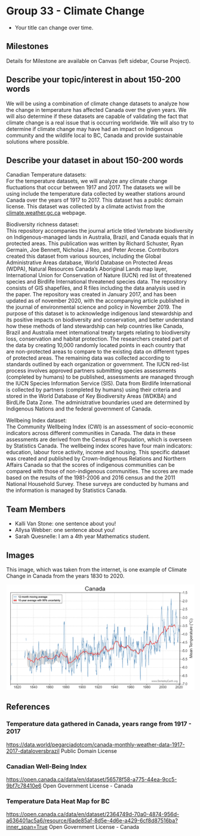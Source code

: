 # Group 33 - Climate Change

- Your title can change over time.

## Milestones

Details for Milestone are available on Canvas (left sidebar, Course Project).

## Describe your topic/interest in about 150-200 words

We will be using a combination of climate change datasets to analyze how the change in temperature has affected Canada over the given years. We will also determine if these datasets are capable of validating the fact that climate change is a real issue that is occurring worldwide. We will also try to determine if climate change may have had an impact on Indigenous community and the wildlife local to BC, Canada and provide sustainable solutions where possible.

## Describe your dataset in about 150-200 words

Canadian Temperature datasets:  
For the temperature datasets, we will analyze any climate change fluctuations that occur between 1917 and 2017. The datasets we will be using include the temperature data collected by weather stations around Canada over the years of 1917 to 2017. This dataset has a public domain license. This dataset was collected by a climate activist from the [climate.weather.gc.ca](https://climate.weather.gc.ca/prods_servs/cdn_climate_summary_e.html) webpage.

Biodiversity richness dataset:  
This repository accompanies the journal article titled Vertebrate biodiversity on Indigenous-managed lands in Australia, Brazil, and Canada equals that in protected areas. This publication was written by Richard Schuster, Ryan Germain, Joe Bennett, Nicholas J Reo, and Peter Arcese. Contributors created this dataset from various sources, including the Global Administrative Areas database, World Database on Protected Areas (WDPA), Natural Resources Canada’s Aboriginal Lands map layer, International Union for Conservation of Nature (IUCN) red list of threatened species and Birdlife International threatened species data. The repository consists of GIS shapefiles, and R files including the data analysis used in the paper. The repository was created in January 2017, and has been updated as of november 2020, with the accompanying article published in the journal of environmental science and policy in November 2019. The purpose of this dataset is to acknowledge indigenous land stewardship and its positive impacts on biodiversity and conservation, and better understand how these methods of land stewardship can help countries like Canada, Brazil and Australia meet international treaty targets relating to biodiversity loss, conservation and habitat protection. The researchers created part of the data by creating 10,000 randomly located points in each country that are non-protected areas to compare to the existing data on different types of protected areas. The remaining data was collected according to standards outlined by each organization or government. The IUCN red-list process involves approved partners submitting species assessments (completed by humans) to be published, assessments are managed through the IUCN Species Information Service (SIS). Data from Birdlife International is collected by partners (completed by humans) using their criteria and stored in the World Database of Key Biodiversity Areas (WDKBA) and BirdLife Data Zone. The administrative boundaries used are determined by Indigenous Nations and the federal government of Canada.

Wellbeing Index dataset:  
The Community Wellbeing Index (CWI) is an assessment of socio-economic indicators across different communities in Canada. The data in these assessments are derived from the Census of Population, which is overseen by Statistics Canada. The wellbeing index scores have four main indicators: education, labour force activity, income and housing. This specific dataset was created and published by Crown-Indigenous Relations and Northern Affairs Canada so that the scores of indigenous communities can be compared with those of non-indigenous communities. The scores are made based on the results of the 1981-2006 and 2016 census and the 2011 National Household Survey. These surveys are conducted by humans and the information is managed by Statistics Canada. 


## Team Members

- Kalli Van Stone: one sentence about you!
- Allysa Webber: one sentence about you!
- Sarah Quesnelle: I am a 4th year Mathematics student.

## Images

This image, which was taken from the internet, is one example of Climate Change in Canada from the years 1830 to 2020.

![Canadian Temperature Change](./images/Canada-temperature-chart.png)

## References

### Temperature data gathered in Canada, years range from 1917 - 2017

https://data.world/pegarciadotcom/canada-monthly-weather-data-1917-2017-dataloversbrazil
Public Domain License

### Canadian Well-Being Index

https://open.canada.ca/data/en/dataset/56578f58-a775-44ea-9cc5-9bf7c78410e6
Open Government License - Canada

### Temperature Data Heat Map for BC

https://open.canada.ca/data/en/dataset/2364749d-70a0-4874-956d-a636401ac5a6/resource/6ade85af-8d5e-4d6e-a429-6cf8d87516ba?inner_span=True
Open Government License - Canada
